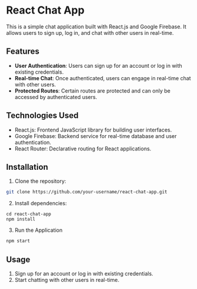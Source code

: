# React Chat App

This is a simple chat application built with React.js and Google Firebase. It allows users to sign up, log in, and chat with other users in real-time.

## Features

- **User Authentication**: Users can sign up for an account or log in with existing credentials.
- **Real-time Chat**: Once authenticated, users can engage in real-time chat with other users.
- **Protected Routes**: Certain routes are protected and can only be accessed by authenticated users.

## Technologies Used

- React.js: Frontend JavaScript library for building user interfaces.
- Google Firebase: Backend service for real-time database and user authentication.
- React Router: Declarative routing for React applications.

## Installation

1. Clone the repository:

```bash
git clone https://github.com/your-username/react-chat-app.git
```
2. Install dependencies:

```baah
cd react-chat-app
npm install
```

3. Run the Application
```bash
npm start
```

## Usage
1. Sign up for an account or log in with existing credentials.
2. Start chatting with other users in real-time.


